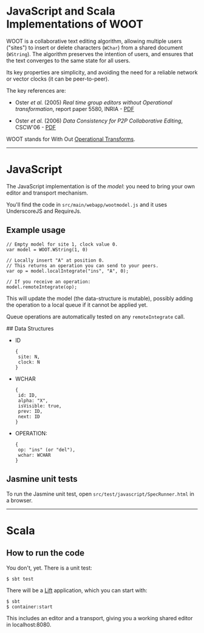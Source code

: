 # JavaScript and Scala Implementations of WOOT

WOOT is a collaborative text editing algorithm, allowing multiple users ("sites") to insert or delete characters (`WChar`) from a shared document (`WString`). The algorithm preserves the intention of users, and ensures that the text converges to the same state for all users.

Its key properties are simplicity, and avoiding the need for a reliable network or vector clocks (it can be peer-to-peer).

The key references are:

* Oster _et al._ (2005) _Real time group editors without Operational transformation_, report paper 5580, INRIA - [PDF](http://www.loria.fr/~oster/pmwiki/pub/papers/OsterRR05a.pdf)

* Oster _et al._ (2006) _Data Consistency for P2P Collaborative Editing_, CSCW'06 - [PDF](http://hal.archives-ouvertes.fr/docs/00/10/85/23/PDF/OsterCSCW06.pdf)

WOOT stands for With Out [Operational Transforms](https://en.wikipedia.org/wiki/Operational_transform).

-------------------


# JavaScript

The JavaScript implementation is of the _model_: you need to bring your own editor and transport mechanism.

You'll find the code in `src/main/webapp/wootmodel.js` and it uses UnderscoreJS and RequireJs.

## Example usage

    // Empty model for site 1, clock value 0.
    var model = WOOT.WString(1, 0)

    // Locally insert "A" at position 0.
    // This returns an operation you can send to your peers.
    var op = model.localIntegrate("ins", "A", 0);

    // If you receive an operation:
    model.remoteIntegrate(op);

This will update the model (the data-structure is mutable), possibly adding the operation to a local queue if it cannot be applied yet.

Queue operations are automatically tested on any `remoteIntegrate` call.


## Data Structures

* ID

      {
       site: N,
       clock: N
      }

* WCHAR
	
	  {
	   id: ID,
	   alpha: "X",
	   isVisible: true,
	   prev: ID,
	   next: ID
      }

* OPERATION:
 
	  {
	   op: "ins" (or "del"),
	   wchar: WCHAR
	  }

## Jasmine unit tests

To run the Jasmine unit test, open `src/test/javascript/SpecRunner.html` in a browser.

-------------------

# Scala

## How to run the code

You don't, yet.  There is a unit test:

    $ sbt test
    
There will be a [Lift](http://liftweb.net) application, which you can start with:

    $ sbt 
    $ container:start
    
This includes an editor and a transport, giving you a working shared editor in localhost:8080.


